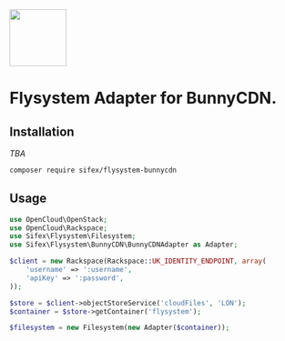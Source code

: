 <img src="https://pbs.twimg.com/profile_images/1104546807848198144/gG1fM_t-_400x400.png" width="100"/>

# Flysystem Adapter for BunnyCDN.

## Installation

_TBA_ 

```bash
composer require sifex/flysystem-bunnycdn
```

## Usage

```php
use OpenCloud\OpenStack;
use OpenCloud\Rackspace;
use Sifex\Flysystem\Filesystem;
use Sifex\Flysystem\BunnyCDN\BunnyCDNAdapter as Adapter;

$client = new Rackspace(Rackspace::UK_IDENTITY_ENDPOINT, array(
    'username' => ':username',
    'apiKey' => ':password',
));

$store = $client->objectStoreService('cloudFiles', 'LON');
$container = $store->getContainer('flysystem');

$filesystem = new Filesystem(new Adapter($container));
```
